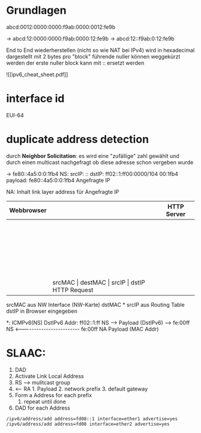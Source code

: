 # Grundlagen

abcd:0012:0000:0000:f9ab:0000:0012:fe9b

-> abcd:12:0000:0000:f9ab:0000:12:fe9b
	-> abcd:12::f9ab:0:12:fe9b

End to End wiederherstellen (nicht so wie NAT bei IPv4)
wird in hexadecimal dargestellt mit 2 bytes pro "block"
führende nuller können weggekürzt werden
der erste nuller block kann mit :: ersetzt werden

![[ipv6_cheat_sheet.pdf]]

# interface id
EUI-64

# duplicate address detection
durch **Neighbor Solicitation**:
es wird eine "zufällige" zahl gewählt und durch einen multicast nachgefragt ob diese adresse schon vergeben wurde

-> fe80::4a5:0:0:1fb4
NS:  srcIP: ::
	 dstIP: ff02::1:ff00:0000/104
                      00:1fb4
	payload:
fe80::4a5:0:0:1fb4 Angefragte IP


NA: Inhalt link layer address für Angefragte IP


| Webbrowser |                             | HTTP Server |
| ---------- | --------------------------- | ----------- |
| ­­­        |                             |             |
| ­          |                             |             |
| ­          |                             |             |
| ­          |                             |             |
| ­          |                             |             |
| ­          |                             |             |
|            | srcMAC \| destMAC \| srcIP \| dstIP HTTP Request |             |

srcMAC aus NW Interface (NW-Karte)
dstMAC *
srcIP aus Routing Table
dstIP in Browser eingegeben


\*:       ICMPv6(NS)
	   DstIPv6 Addr: ff02::1:ff
NS --> Payload (DstIPv6) --> fe:00ff
NS <------------------------ fe:00ff
	   NA Payload (MAC Addr)

# SLAAC:
1. DAD
2. Activate Link Local Address
3. RS --> mulitcast group
4.    <-- RA
	1. Payload
	2. network prefix
	3. default gateway
5. Form a Address for each prefix
	1. repeat until done
6. DAD for each Address

~~~microdic (hahahahhaha)
/ipv6/address/add address=fd08::1 interface=ether1 advertise=yes
/ipv6/address/add address=fd08 interface=ether2 advertise=yes

~~~


